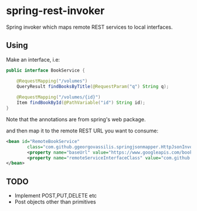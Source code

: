 spring-rest-invoker
===================

Spring invoker which maps remote REST services to local interfaces. 


## Using

Make an interface, i.e:

```java
public interface BookService {

    @RequestMapping("/volumes")
    QueryResult findBooksByTitle(@RequestParam("q") String q);
    
    @RequestMapping("/volumes/{id}")
    Item findBookById(@PathVariable("id") String id);
}
```

Note that the annotations are from spring's web package.

and then map it to the remote REST URL you want to consume:

```xml
<bean id="RemoteBookService"
		class="com.github.ggeorgovassilis.springjsonmapper.HttpJsonInvokerFactoryProxyBean">
		<property name="baseUrl" value="https://www.googleapis.com/books/v1" />
		<property name="remoteServiceInterfaceClass" value="com.github.ggeorgovassilis.springjsonmapper.BookService"/>
</bean>
```

## TODO

- Implement POST,PUT,DELETE etc
- Post objects other than primitives
